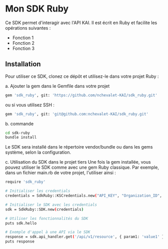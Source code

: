 # Mon SDK Ruby

Ce SDK permet d'interagir avec l'API KAI. Il est écrit en Ruby et facilite les opérations suivantes :
- Fonction 1
- Fonction 2
- Fonction 3

## Installation
Pour utiliser ce SDK, clonez ce dépôt et utilisez-le dans votre projet Ruby :

a. Ajouter la gem dans le Gemfile dans votre projet

```bash
gem 'sdk_ruby', git: 'https://github.com/nchevalet-KAI/sdk_ruby.git'
```

ou si vous utilisez SSH :
```bash
gem 'sdk_ruby', git: 'git@github.com:nchevalet-KAI/sdk_ruby.git'
```

b. commande
```bash
cd sdk-ruby
bundle install
```

Le SDK sera installé dans le répertoire vendor/bundle ou dans les gems système, selon la configuration.


c. Utilisation du SDK dans le projet tiers
Une fois la gem installée, vous pouvez utiliser le SDK comme avec une gem Ruby classique. Par exemple, dans un fichier main.rb de votre projet, l'utiliser ainsi :

```bash
require 'sdk_ruby'

# Initialiser les credentials
credentials = SdkRuby::KSCredentials.new("API_KEY", "Organization_ID", "Instance_ID")

# Initialiser le SDK avec les credentials
sdk = SdkRuby::SDK.new(credentials)

# Utiliser les fonctionnalités du SDK
puts sdk.hello

# Exemple d'appel à une API via le SDK
response = sdk.api_handler.get('/api/v1/resource', { param1: 'value1' })
puts response
```

